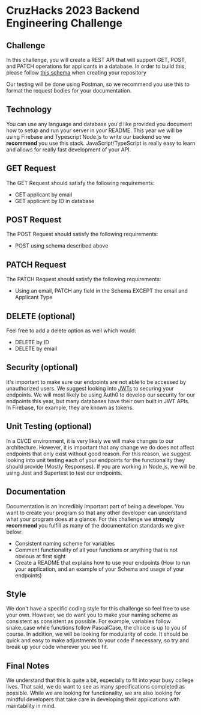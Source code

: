 # CruzHacks 2023 Backend Engineering Challenge

## Challenge

In this challenge, you will create a REST API that will support GET, POST, and PATCH operations for applicants in a database. In order to build this, please follow [this schema](https://docs.google.com/document/d/1BgSQSDng0lSiNozgYCiJHzBA3ezg9MRalg9fIrSapbU/edit?usp=sharing)  when creating your repository

Our testing will be done using Postman, so we recommend you use this to format the request bodies for your documentation.

## Technology

You can use any language and database you'd like provided you document how to setup and run your server in your README. This year we will be using Firebase and Typescript Node.js to write our backend so we **recommend** you use this stack. JavaScript/TypeScript is really easy to learn and allows for really fast development of your API.

## GET Request

The GET Request should satisfy the following requirements:

* GET applicant by email
* GET applicant by ID in database

## POST Request

The POST Request should satisfy the following requirements:

* POST using schema described above

## PATCH Request

The PATCH Request should satisfy the following requirements:

* Using an email, PATCH any field in the Schema EXCEPT the email and Applicant Type

## DELETE (optional)

Feel free to add a delete option as well which would:

* DELETE by ID
* DELETE by email

## Security (optional)

It's important to make sure our endpoints are not able to be accessed by unauthorized users. We suggest looking into [JWTs](https://jwt.io/introduction) to securing your endpoints. We will most likely be using Auth0 to develop our security for our endpoints this year, but many databases have their own built in JWT APIs. In Firebase, for example, they are known as tokens.

## Unit Testing (optional)

In a CI/CD environment, it is very likely we will make changes to our architecture. However, it is important that any change we do does not affect endpoints that only exist without good reason. For this reason, we suggest looking into unit testing each of your endpoints for the functionality they should provide (Mostly Responses). If you are working in Node.js, we will be using Jest and Supertest to test our endpoints.

## Documentation 

Documentation is an incredibly important part of being a developer. You want to create your program so that any other developer can understand what your program does at a glance. For this challenge we **strongly recommend** you fulfill as many of the documentation standards we give below:

* Consistent naming scheme for variables
* Comment functionality of all your functions or anything that is not obvious at first sight
* Create a README that explains how to use your endpoints (How to run your application, and an example of your Schema and usage of your endpoints)

## Style

We don't have a specific coding style for this challenge so feel free to use your own. However, we do want you to make your naming scheme as consistent as consistent as possible. For example, variables follow snake_case while functions follow PascalCase, the choice is up to you of course. In addition, we will be looking for modularity of code. It should be quick and easy to make adjustments to your code if necessary, so try and break up your code wherever you see fit.

## Final Notes

We understand that this is quite a bit, especially to fit into your busy college lives. That said, we do want to see as many specifications completed as possible. While we are looking for functionality, we are also looking for mindful developers that take care in developing their applications with maintability in mind. 